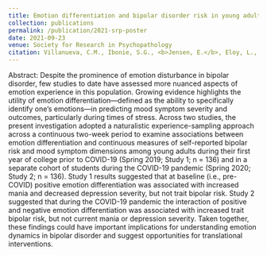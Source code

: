 ```yaml
---
title: Emotion differentiation and bipolar disorder risk in young adults before and during the COVID-19 pandemic, An experience-sampling approach
collection: publications
permalink: /publication/2021-srp-poster
date: 2021-09-23
venue: Society for Research in Psychopathology
citation: Villanueva, C.M., Ibonie, S.G., <b>Jensen, E.</b>, Eloy, L., D’Mello, S.K., & Gruber, J. (2021). &quot;Emotion differentiation and bipolar disorder risk in young adults before and during the COVID-19 pandemic, An experience-sampling approach.&quot; Poster abstract accepted to the 2021 Society for Research in Psychopathology (SRP) Annual Conference.
---
```


Abstract: Despite the prominence of emotion disturbance in bipolar disorder, few studies to date have assessed more nuanced aspects of emotion experience in this population. Growing evidence highlights the utility of emotion differentiation—defined as the ability to specifically identify one’s emotions—in predicting mood symptom severity and outcomes, particularly during times of stress. Across two studies, the present investigation adopted a naturalistic experience-sampling approach across a continuous two-week period to examine associations between emotion differentiation and continuous measures of self-reported bipolar risk and mood symptom dimensions among young adults during their first year of college prior to COVID-19 (Spring 2019; Study 1; n = 136) and in a separate cohort of students during the COVID-19 pandemic (Spring 2020; Study 2; n = 136). Study 1 results suggested that at baseline (i.e., pre-COVID) positive emotion differentiation was associated with increased mania and decreased depression severity, but not trait bipolar risk. Study 2 suggested that during the COVID-19 pandemic the interaction of positive and negative emotion differentiation was associated with increased trait bipolar risk, but not current mania or depression severity. Taken together, these findings could have important implications for understanding emotion dynamics in bipolar disorder and suggest opportunities for translational interventions.